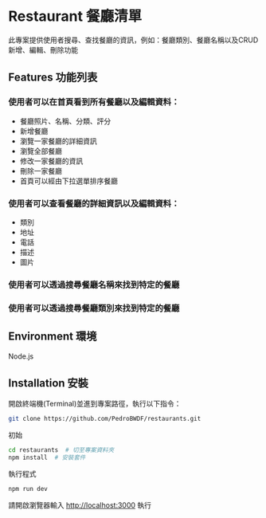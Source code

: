 # Restaurant 餐廳清單

此專案提供使用者搜尋、查找餐廳的資訊，例如：餐廳類別、餐廳名稱以及CRUD新增、編輯、刪除功能

## Features 功能列表
### 使用者可以在首頁看到所有餐廳以及編輯資料：
- 餐廳照片、名稱、分類、評分
- 新增餐廳
- 瀏覽一家餐廳的詳細資訊
- 瀏覽全部餐廳
- 修改一家餐廳的資訊
- 刪除一家餐廳
- 首頁可以經由下拉選單排序餐廳
### 使用者可以查看餐廳的詳細資訊以及編輯資料：
- 類別
- 地址
- 電話
- 描述
- 圖片
### 使用者可以透過搜尋餐廳名稱來找到特定的餐廳
### 使用者可以透過搜尋餐廳類別來找到特定的餐廳

## Environment 環境
Node.js

## Installation 安裝
開啟終端機(Terminal)並進到專案路徑，執行以下指令：
```bash
git clone https://github.com/PedroBWDF/restaurants.git
```
初始
```bash
cd restaurants  # 切至專案資料夾
npm install  # 安裝套件
```
執行程式
```bash
npm run dev
```
請開啟瀏覽器輸入 [http://localhost:3000](http://localhost:3000) 執行
